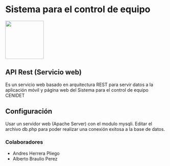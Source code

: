 <h1> Sistema para el control de equipo</h1>

<img src="https://cenidet.tecnm.mx/cenidet/image/pleca_cenidet.jpg" height="120">

## API Rest (Servicio web)
Es un servicio web basado en arquitectura REST para servir datos a la aplicación móvil y página web del Sistema para el control de equipo CENIDET

## Configuración
Usar un servidor web (Apache Server) con el modulo mysqli. Editar el archivo db.php para poder realizar una conexión exitosa a la base de datos.

### Colaboradores
<ul>
  <li>Andres Herrera Pliego</li>
  <li>Alberto Braulio Perez</li>
</ul>

